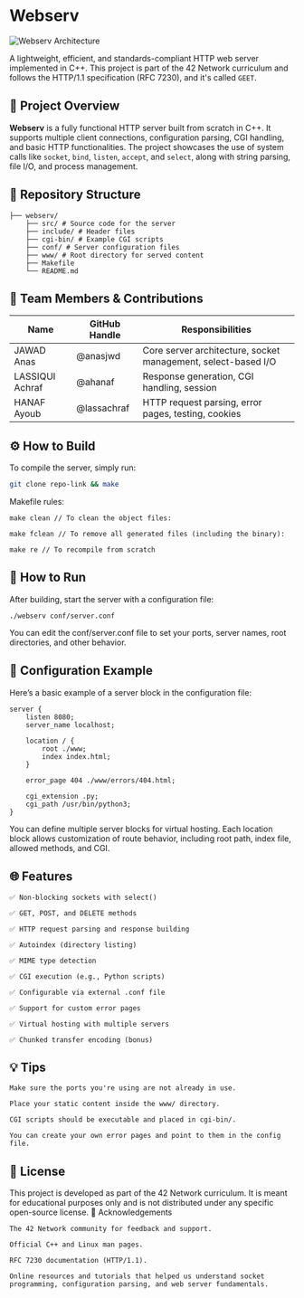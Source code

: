 # Webserv

![Webserv Architecture](https://miro.medium.com/v2/resize:fit:1400/format:webp/1*age3Dgxl8sz6LZgDIwOSNQ.png)


A lightweight, efficient, and standards-compliant HTTP web server implemented in C++. This project is part of the 42 Network curriculum and follows the HTTP/1.1 specification (RFC 7230), and it's called `GEET`.

## 🚀 Project Overview

**Webserv** is a fully functional HTTP server built from scratch in C++. It supports multiple client connections, configuration parsing, CGI handling, and basic HTTP functionalities. The project showcases the use of system calls like `socket`, `bind`, `listen`, `accept`, and `select`, along with string parsing, file I/O, and process management.

## 📁 Repository Structure

    ├── webserv/
        ├── src/ # Source code for the server 
        ├── include/ # Header files 
        ├── cgi-bin/ # Example CGI scripts 
        ├── conf/ # Server configuration files 
        ├── www/ # Root directory for served content 
        ├── Makefile
        └── README.md

## 👥 Team Members & Contributions

| Name               | GitHub Handle | Responsibilities                                                    |
|--------------------|---------------|---------------------------------------------------------------------|
| JAWAD Anas         | @anasjwd      | Core server architecture, socket management, select-based I/O       |
| LASSIQUI Achraf    | @ahanaf       | Response generation, CGI handling, session                          |
| HANAF Ayoub        | @lassachraf   | HTTP request parsing, error pages, testing, cookies                 |

<!-- > Each team member worked independently on their modules before integrating everything together for the final build. -->

## ⚙️ How to Build

To compile the server, simply run:

```bash
git clone repo-link && make
```

Makefile rules:

```
make clean // To clean the object files:

make fclean // To remove all generated files (including the binary):

make re // To recompile from scratch
```

## 🧪 How to Run

After building, start the server with a configuration file:

```
./webserv conf/server.conf
```

You can edit the conf/server.conf file to set your ports, server names, root directories, and other behavior.

## 🔧 Configuration Example

Here’s a basic example of a server block in the configuration file:
```
server {
    listen 8080;
    server_name localhost;

    location / {
        root ./www;
        index index.html;
    }

    error_page 404 ./www/errors/404.html;

    cgi_extension .py;
    cgi_path /usr/bin/python3;
}
```

You can define multiple server blocks for virtual hosting. Each location block allows customization of route behavior, including root path, index file, allowed methods, and CGI.

## 🌐 Features

    ✅ Non-blocking sockets with select()

    ✅ GET, POST, and DELETE methods

    ✅ HTTP request parsing and response building

    ✅ Autoindex (directory listing)

    ✅ MIME type detection

    ✅ CGI execution (e.g., Python scripts)

    ✅ Configurable via external .conf file

    ✅ Support for custom error pages

    ✅ Virtual hosting with multiple servers

    ✅ Chunked transfer encoding (bonus)

## 💡 Tips

    Make sure the ports you're using are not already in use.

    Place your static content inside the www/ directory.

    CGI scripts should be executable and placed in cgi-bin/.

    You can create your own error pages and point to them in the config file.

## 📄 License

This project is developed as part of the 42 Network curriculum. It is meant for educational purposes only and is not distributed under any specific open-source license.
🙏 Acknowledgements

    The 42 Network community for feedback and support.

    Official C++ and Linux man pages.

    RFC 7230 documentation (HTTP/1.1).

    Online resources and tutorials that helped us understand socket programming, configuration parsing, and web server fundamentals.
